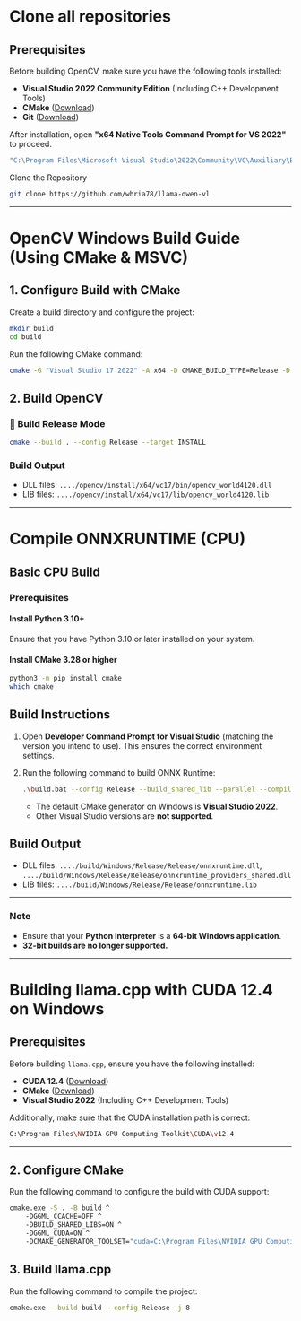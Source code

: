 # Clone all repositories
## Prerequisites
Before building OpenCV, make sure you have the following tools installed:

- **Visual Studio 2022 Community Edition** (Including C++ Development Tools)
- **CMake** ([Download](https://cmake.org/download/))
- **Git** ([Download](https://git-scm.com/downloads))

After installation, open **"x64 Native Tools Command Prompt for VS 2022"** to proceed.

```sh
"C:\Program Files\Microsoft Visual Studio\2022\Community\VC\Auxiliary\Build\vcvars64.bat"
```

Clone the Repository

```sh
git clone https://github.com/whria78/llama-qwen-vl
```

---

# OpenCV Windows Build Guide (Using CMake & MSVC)

## 1. Configure Build with CMake

Create a build directory and configure the project:

```sh
mkdir build
cd build
```

Run the following CMake command:

```sh
cmake -G "Visual Studio 17 2022" -A x64 -D CMAKE_BUILD_TYPE=Release -D BUILD_opencv_world=ON -D BUILD_SHARED_LIBS=ON ..
```

## 2. Build OpenCV

### **🔹 Build Release Mode**
```sh
cmake --build . --config Release --target INSTALL
```

### Build Output
- DLL files: `..../opencv/install/x64/vc17/bin/opencv_world4120.dll`
- LIB files: `..../opencv/install/x64/vc17/lib/opencv_world4120.lib`

---



# Compile ONNXRUNTIME (CPU)

## Basic CPU Build

### Prerequisites

#### Install Python 3.10+
Ensure that you have Python 3.10 or later installed on your system.

#### Install CMake 3.28 or higher

  ```sh
  python3 -m pip install cmake
  which cmake
  ```

## Build Instructions

1. Open **Developer Command Prompt for Visual Studio** (matching the version you intend to use). This ensures the correct environment settings.

2. Run the following command to build ONNX Runtime:
   ```sh
   .\build.bat --config Release --build_shared_lib --parallel --compile_no_warning_as_error --skip_submodule_sync
   ```

   - The default CMake generator on Windows is **Visual Studio 2022**.
   - Other Visual Studio versions are **not supported**.

## Build Output
- DLL files: `..../build/Windows/Release/Release/onnxruntime.dll`, `..../build/Windows/Release/Release/onnxruntime_providers_shared.dll`
- LIB files: `..../build/Windows/Release/Release/onnxruntime.lib`

---

### Note
- Ensure that your **Python interpreter** is a **64-bit Windows application**.
- **32-bit builds are no longer supported.**


---


# Building llama.cpp with CUDA 12.4 on Windows

## Prerequisites
Before building `llama.cpp`, ensure you have the following installed:

- **CUDA 12.4** ([Download](https://developer.nvidia.com/cuda-downloads))
- **CMake** ([Download](https://cmake.org/download/))
- **Visual Studio 2022** (Including C++ Development Tools)

Additionally, make sure that the CUDA installation path is correct:
```sh
C:\Program Files\NVIDIA GPU Computing Toolkit\CUDA\v12.4
```

---


## 2. Configure CMake
Run the following command to configure the build with CUDA support:
```sh
cmake.exe -S . -B build ^
    -DGGML_CCACHE=OFF ^
    -DBUILD_SHARED_LIBS=ON ^
    -DGGML_CUDA=ON ^
    -DCMAKE_GENERATOR_TOOLSET="cuda=C:\Program Files\NVIDIA GPU Computing Toolkit\CUDA\v12.4"
```


## 3. Build llama.cpp
Run the following command to compile the project:
```sh
cmake.exe --build build --config Release -j 8
```
